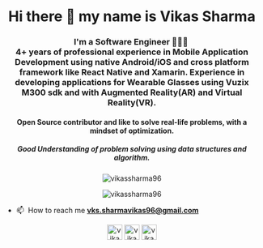 <!-- ### Hi there 👋 -->

<!--
**vikassharma96/vikassharma96** is a ✨ _special_ ✨ repository because its `README.md` (this file) appears on your GitHub profile.

Here are some ideas to get you started:

- 🔭 I’m currently working on React Native
- 🌱 I’m currently learning Backend Development
- 👯 I’m looking to collaborate on Mobile Development Projects
- 🤔 I’m looking for help with React Native
- 💬 Ask me about Mobile Application Development, Data Structures and Algorithms
- 📫 How to reach me: vks.sharmavikas96@gmail.com
- 😄 Pronouns: he/him
- ⚡ Fun fact: Coding helps to make the world become more open and connected.
-->

<h1 align="center">Hi there 👋 my name is Vikas Sharma</h1>
<h3 align="center">I'm a Software Engineer 󠀠󠀠👨🏽‍💻 󠀠󠀠󠀠<br>
4+ years of professional experience in Mobile Application Development using native Android/iOS and cross platform framework like React Native and Xamarin. Experience in developing applications for Wearable Glasses using Vuzix M300 sdk and with Augmented Reality(AR) and Virtual Reality(VR).
  <br>
  <h4 align="center">Open Source contributor and like to solve real-life problems, with a mindset of optimization.</>
  <br>
  <h5 align="center">Good Understanding of problem solving using <b>data structures and algorithm</b>.</>
  <br>
</h3>

<p align="center"> <img src="https://komarev.com/ghpvc/?username=vikassharma96&color=green" alt="vikassharma96" /> </p>

<p align="center"> <img src="https://github-readme-stats.vercel.app/api?username=vikassharma96&show_icons=true&count_private=true&include_all_commits=true&hide=issues,contribs" alt="vikassharma96" /> </p>
<!-- <p align="center"> <img src="https://github-readme-stats.vercel.app/api/top-langs/?username=vikassharma96&hide=html&layout=compact&langs_count=10" alt="vikassharma96" /> </p> -->


- 📫 󠀠󠀠 How to reach me **vks.sharmavikas96@gmail.com**


<p align="center">
<a href="https://www.linkedin.com/in/vikassharma96/" target="blank"><img align="center" src="https://img.icons8.com/color/48/000000/linkedin-circled.png" alt="vikassharma96" height="30" width="30" /></a>
<a href="https://stackoverflow.com/users/10453249/vikas-sharma" target="blank"><img align="center" src="https://img.icons8.com/color/48/000000/stackoverflow.png" alt="vikassharma96" height="30" width="30" /></a>
<a href="https://vikassharma96.github.io/" target="blank"><img align="center" src="https://img.icons8.com/color/240/chrome--v1.png" alt="vikassharma96" height="30" width="30" /></a>
</p>
